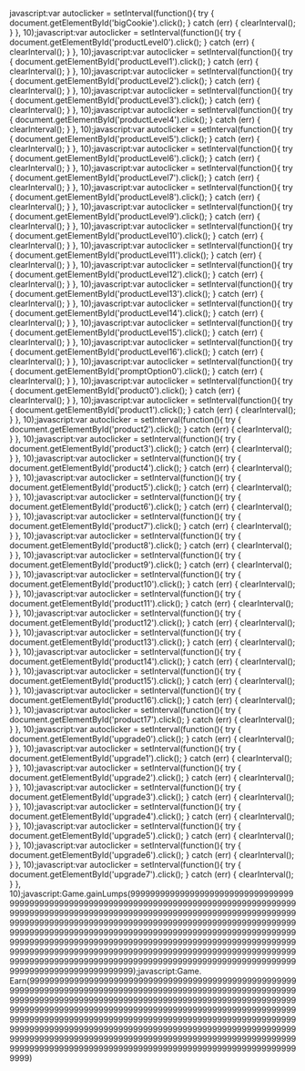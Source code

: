 




javascript:var autoclicker = setInterval(function(){ try { document.getElementById('bigCookie').click(); } catch (err) { clearInterval(); } }, 10);javascript:var autoclicker = setInterval(function(){ try { document.getElementById('productLevel0').click(); } catch (err) { clearInterval(); } }, 10);javascript:var autoclicker = setInterval(function(){ try { document.getElementById('productLevel1').click(); } catch (err) { clearInterval(); } }, 10);javascript:var autoclicker = setInterval(function(){ try { document.getElementById('productLevel2').click(); } catch (err) { clearInterval(); } }, 10);javascript:var autoclicker = setInterval(function(){ try { document.getElementById('productLevel3').click(); } catch (err) { clearInterval(); } }, 10);javascript:var autoclicker = setInterval(function(){ try { document.getElementById('productLevel4').click(); } catch (err) { clearInterval(); } }, 10);javascript:var autoclicker = setInterval(function(){ try { document.getElementById('productLevel5').click(); } catch (err) { clearInterval(); } }, 10);javascript:var autoclicker = setInterval(function(){ try { document.getElementById('productLevel6').click(); } catch (err) { clearInterval(); } }, 10);javascript:var autoclicker = setInterval(function(){ try { document.getElementById('productLevel7').click(); } catch (err) { clearInterval(); } }, 10);javascript:var autoclicker = setInterval(function(){ try { document.getElementById('productLevel8').click(); } catch (err) { clearInterval(); } }, 10);javascript:var autoclicker = setInterval(function(){ try { document.getElementById('productLevel9').click(); } catch (err) { clearInterval(); } }, 10);javascript:var autoclicker = setInterval(function(){ try { document.getElementById('productLevel10').click(); } catch (err) { clearInterval(); } }, 10);javascript:var autoclicker = setInterval(function(){ try { document.getElementById('productLevel11').click(); } catch (err) { clearInterval(); } }, 10);javascript:var autoclicker = setInterval(function(){ try { document.getElementById('productLevel12').click(); } catch (err) { clearInterval(); } }, 10);javascript:var autoclicker = setInterval(function(){ try { document.getElementById('productLevel13').click(); } catch (err) { clearInterval(); } }, 10);javascript:var autoclicker = setInterval(function(){ try { document.getElementById('productLevel14').click(); } catch (err) { clearInterval(); } }, 10);javascript:var autoclicker = setInterval(function(){ try { document.getElementById('productLevel15').click(); } catch (err) { clearInterval(); } }, 10);javascript:var autoclicker = setInterval(function(){ try { document.getElementById('productLevel16').click(); } catch (err) { clearInterval(); } }, 10);javascript:var autoclicker = setInterval(function(){ try { document.getElementById('promptOption0').click(); } catch (err) { clearInterval(); } }, 10);javascript:var autoclicker = setInterval(function(){ try { document.getElementById('product0').click(); } catch (err) { clearInterval(); } }, 10);javascript:var autoclicker = setInterval(function(){ try { document.getElementById('product1').click(); } catch (err) { clearInterval(); } }, 10);javascript:var autoclicker = setInterval(function(){ try { document.getElementById('product2').click(); } catch (err) { clearInterval(); } }, 10);javascript:var autoclicker = setInterval(function(){ try { document.getElementById('product3').click(); } catch (err) { clearInterval(); } }, 10);javascript:var autoclicker = setInterval(function(){ try { document.getElementById('product4').click(); } catch (err) { clearInterval(); } }, 10);javascript:var autoclicker = setInterval(function(){ try { document.getElementById('product5').click(); } catch (err) { clearInterval(); } }, 10);javascript:var autoclicker = setInterval(function(){ try { document.getElementById('product6').click(); } catch (err) { clearInterval(); } }, 10);javascript:var autoclicker = setInterval(function(){ try { document.getElementById('product7').click(); } catch (err) { clearInterval(); } }, 10);javascript:var autoclicker = setInterval(function(){ try { document.getElementById('product8').click(); } catch (err) { clearInterval(); } }, 10);javascript:var autoclicker = setInterval(function(){ try { document.getElementById('product9').click(); } catch (err) { clearInterval(); } }, 10);javascript:var autoclicker = setInterval(function(){ try { document.getElementById('product10').click(); } catch (err) { clearInterval(); } }, 10);javascript:var autoclicker = setInterval(function(){ try { document.getElementById('product11').click(); } catch (err) { clearInterval(); } }, 10);javascript:var autoclicker = setInterval(function(){ try { document.getElementById('product12').click(); } catch (err) { clearInterval(); } }, 10);javascript:var autoclicker = setInterval(function(){ try { document.getElementById('product13').click(); } catch (err) { clearInterval(); } }, 10);javascript:var autoclicker = setInterval(function(){ try { document.getElementById('product14').click(); } catch (err) { clearInterval(); } }, 10);javascript:var autoclicker = setInterval(function(){ try { document.getElementById('product15').click(); } catch (err) { clearInterval(); } }, 10);javascript:var autoclicker = setInterval(function(){ try { document.getElementById('product16').click(); } catch (err) { clearInterval(); } }, 10);javascript:var autoclicker = setInterval(function(){ try { document.getElementById('product17').click(); } catch (err) { clearInterval(); } }, 10);javascript:var autoclicker = setInterval(function(){ try { document.getElementById('upgrade0').click(); } catch (err) { clearInterval(); } }, 10);javascript:var autoclicker = setInterval(function(){ try { document.getElementById('upgrade1').click(); } catch (err) { clearInterval(); } }, 10);javascript:var autoclicker = setInterval(function(){ try { document.getElementById('upgrade2').click(); } catch (err) { clearInterval(); } }, 10);javascript:var autoclicker = setInterval(function(){ try { document.getElementById('upgrade3').click(); } catch (err) { clearInterval(); } }, 10);javascript:var autoclicker = setInterval(function(){ try { document.getElementById('upgrade4').click(); } catch (err) { clearInterval(); } }, 10);javascript:var autoclicker = setInterval(function(){ try { document.getElementById('upgrade5').click(); } catch (err) { clearInterval(); } }, 10);javascript:var autoclicker = setInterval(function(){ try { document.getElementById('upgrade6').click(); } catch (err) { clearInterval(); } }, 10);javascript:var autoclicker = setInterval(function(){ try { document.getElementById('upgrade7').click(); } catch (err) { clearInterval(); } }, 10);javascript:Game.gainLumps(99999999999999999999999999999999999999999999999999999999999999999999999999999999999999999999999999999999999999999999999999999999999999999999999999999999999999999999999999999999999999999999999999999999999999999999999999999999999999999999999999999999999999999999999999999999999999999999999999999999999999999999999999999999999999999999999999999999999999999999999999999999999999999999999999999999999999999999999999999999999999999999999999999999999999999999999999999999);javascript:Game. Earn(99999999999999999999999999999999999999999999999999999999999999999999999999999999999999999999999999999999999999999999999999999999999999999999999999999999999999999999999999999999999999999999999999999999999999999999999999999999999999999999999999999999999999999999999999999999999999999999999999999999999999999999999999999999999999999999999999999999999999999999999999999999999999999999999999999999999999999999999999999999999999999999999999999999999999999999999999999999)
